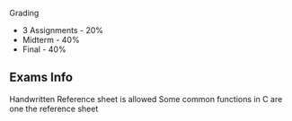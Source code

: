 Grading
- 3 Assignments - 20%
- Midterm - 40%
- Final - 40%

## Exams Info
Handwritten
Reference sheet is allowed
Some common functions in C are one the reference sheet
